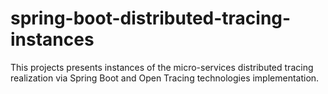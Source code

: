 # spring-boot-distributed-tracing-instances
This projects presents instances of the micro-services distributed tracing realization via Spring Boot and Open Tracing technologies implementation.
